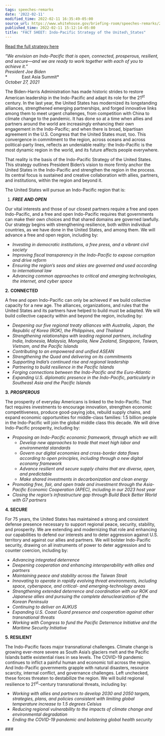 ```yaml
---
tags: speeches-remarks
date: '2022-02-11'
modified_time: 2022-02-11 16:35:49-05:00
source_url: https://www.whitehouse.gov/briefing-room/speeches-remarks/2022/02/11/fact-sheet-indo-pacific-strategy-of-the-united-states/
published_time: 2022-02-11 15:12:14-05:00
title: "FACT SHEET: Indo-Pacific Strategy of the United\_States"
---
```

 
[Read the full strategy
here](https://www.whitehouse.gov/wp-content/uploads/2022/02/U.S.-Indo-Pacific-Strategy.pdf)

*“We envision an Indo-Pacific that is open, connected, prosperous,
resilient, and secure—and we are ready to work together with each of you
to achieve it.”*  
*President Joe Biden*  
*            East Asia Summit*  
*October 27, 2021*

The Biden-Harris Administration has made historic strides to restore
American leadership in the Indo-Pacific and adapt its role for the
21<sup>st</sup> century. In the last year, the United States has
modernized its longstanding alliances, strengthened emerging
partnerships, and forged innovative links among them to meet urgent
challenges, from competition with China to climate change to the
pandemic. It has done so at a time when allies and partners around the
world are increasingly enhancing their own engagement in the
Indo-Pacific; and when there is broad, bipartisan agreement in the U.S.
Congress that the United States must, too. This convergence in
commitment to the region, across oceans and across political-party
lines, reflects an undeniable reality: the Indo-Pacific is the most
dynamic region in the world, and its future affects people everywhere.  
  
That reality is the basis of the Indo-Pacific Strategy of the United
States. This strategy outlines President Biden’s vision to more firmly
anchor the United States in the Indo-Pacific and strengthen the region
in the process. Its central focus is sustained and creative
collaboration with allies, partners, and institutions, within the region
and beyond it.  
  
The United States will pursue an Indo-Pacific region that is:

1.  ***FREE AND OPEN***

Our vital interests and those of our closest partners require a free and
open Indo-Pacific, and a free and open Indo-Pacific requires that
governments can make their own choices and that shared domains are
governed lawfully. Our strategy begins with strengthening resilience,
both within individual countries, as we have done in the United States,
and among them. We will advance a free and open region, including by:

-   *Investing in democratic institutions, a free press, and a vibrant
    civil society*
-   *Improving fiscal transparency in the Indo-Pacific to expose
    corruption and drive reform*
-   *Ensuring the region’s seas and skies are governed and used
    according to international law*
-   *Advancing common approaches to critical and emerging technologies,
    the internet, and cyber space*

**2.** **CONNECTED**

A free and open Indo-Pacific can only be achieved if we build collective
capacity for a new age. The alliances, organizations, and rules that the
United States and its partners have helped to build must be adapted. We
will build collective capacity within and beyond the region, including
by: 

-   *Deepening our five regional treaty alliances with Australia, Japan,
    the Republic of Korea (ROK), the Philippines, and Thailand*
-   *Strengthening relationships with leading regional partners,
    including India, Indonesia, Malaysia, Mongolia, New Zealand,
    Singapore, Taiwan, Vietnam, and the Pacific Islands*
-   *Contributing to an empowered and unified ASEAN*
-   *Strengthening the Quad and delivering on its commitments*
-   *Supporting India’s continued rise and regional leadership*
-   *Partnering to build resilience in the Pacific Islands*
-   *Forging connections between the Indo-Pacific and the Euro-Atlantic*
-   *Expanding U.S. diplomatic presence in the Indo-Pacific,
    particularly in Southeast Asia and the Pacific Islands*

**3.** ***PROSPEROUS***

The prosperity of everyday Americans is linked to the Indo-Pacific. That
fact requires investments to encourage innovation, strengthen economic
competitiveness, produce good-paying jobs, rebuild supply chains, and
expand economic opportunities for middle-class families: 1.5 billion
people in the Indo-Pacific will join the global middle class this
decade. We will drive Indo-Pacific prosperity, including by:

-   *Proposing an Indo-Pacific economic framework, through which we
    will*:
    -   *Develop new approaches to trade that meet high labor and
        environmental standards*
    -   *Govern our digital economies and cross-border data flows
        according to open principles, including through a new digital
        economy framework*
    -   *Advance resilient and secure supply chains that are diverse,
        open, and predictable*
    -   *Make shared investments in decarbonization and clean energy*
-   *Promoting free, fair, and open trade and investment through the
    Asia-Pacific Economic Cooperation (APEC), including in our 2023 host
    year*
-   *Closing the region’s infrastructure gap through Build Back Better
    World with G7 partners*

**4. SECURE**

For 75 years, the United States has maintained a strong and consistent
defense presence necessary to support regional peace, security,
stability, and prosperity. We are extending and modernizing that role
and enhancing our capabilities to defend our interests and to deter
aggression against U.S. territory and against our allies and partners.
We will bolster Indo-Pacific security, drawing on all instruments of
power to deter aggression and to counter coercion, including by:

-   *Advancing integrated deterrence*
-   *Deepening cooperation and enhancing interoperability with allies
    and partners*
-   *Maintaining peace and stability across the Taiwan Strait*
-   *Innovating to operate in rapidly evolving threat environments,
    including space, cyberspace, and critical- and emerging-technology
    areas*
-   *Strengthening extended deterrence and coordination with our ROK and
    Japanese allies and pursuing the complete denuclearization of the
    Korean Peninsula*
-   *Continuing to deliver on AUKUS*
-   *Expanding U.S. Coast Guard presence and cooperation against other
    transnational threats*
-   *Working with Congress to fund the Pacific Deterrence Initiative and
    the Maritime Security Initiative*

**5. RESILIENT**

The Indo-Pacific faces major transnational challenges. Climate change is
growing ever-more severe as South Asia’s glaciers melt and the Pacific
Islands battle existential rises in sea levels. The COVID-19 pandemic
continues to inflict a painful human and economic toll across the
region. And Indo-Pacific governments grapple with natural disasters,
resource scarcity, internal conflict, and governance challenges. Left
unchecked, these forces threaten to destabilize the region. We will
build regional resilience to 21<sup>st</sup>-century transnational
threats, including by:

-   *Working with allies and partners to develop 2030 and 2050 targets,
    strategies, plans, and policies consistent with limiting global
    temperature increase to 1.5 degrees Celsius*
-   *Reducing regional vulnerability to the impacts of climate change
    and environmental degradation*
-   *Ending the COVID-19 pandemic and bolstering global health security*

\###
